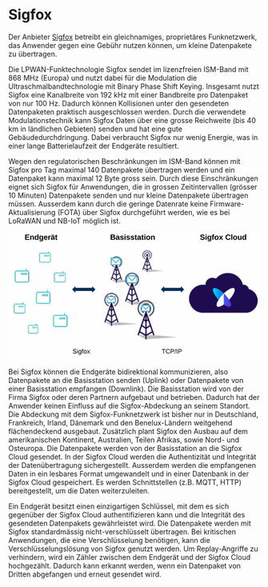 # Sigfox

Der Anbieter [Sigfox](https://www.sigfox.com/en) betreibt ein gleichnamiges, proprietäres Funknetzwerk, das Anwender gegen eine Gebühr nutzen können, um kleine Datenpakete zu übertragen.

Die LPWAN-Funktechnologie Sigfox sendet im lizenzfreien ISM-Band mit 868 MHz (Europa) und nutzt dabei für die Modulation die Ultraschmalbandtechnologie mit Binary Phase Shift Keying. Insgesamt nutzt Sigfox eine Kanalbreite von 192 kHz mit einer Bandbreite pro Datenpaket von nur 100 Hz. Dadurch können Kollisionen unter den gesendeten Datenpaketen praktisch ausgeschlossen werden. Durch die verwendete Modulationstechnik kann Sigfox Daten über eine grosse Reichweite (bis 40 km in ländlichen Gebieten) senden und hat eine gute Gebäudedurchdringung. Dabei verbraucht Sigfox nur wenig Energie, was in einer lange Batterielaufzeit der Endgeräte resultiert.

Wegen den regulatorischen Beschränkungen im ISM-Band können mit Sigfox pro Tag maximal 140 Datenpakete übertragen werden und ein Datenpaket kann maximal 12 Byte gross sein. Durch diese Einschränkungen eignet sich Sigfox für Anwendungen, die in grossen Zeitintervallen (grösser 10 Minuten) Datenpakete senden und nur kleine Datenpakete übertragen müssen. Ausserdem kann durch die geringe Datenrate keine Firmware-Aktualisierung (FOTA) über Sigfox durchgeführt werden, wie es bei LoRaWAN und NB-IoT möglich ist.

![Quelle - Sigfox](../../.gitbook/assets/Sigfox-Architektur.png)

Bei Sigfox können die Endgeräte bidirektional kommunizieren, also Datenpakete an die Basisstation senden (Uplink) oder Datenpakete von einer Basisstation empfangen (Downlink). Die Basisstation wird von der Firma Sigfox oder deren Partnern aufgebaut und betrieben. Dadurch hat der Anwender keinen Einfluss auf die Sigfox-Abdeckung an seinem Standort. Die Abdeckung mit dem Sigfox-Funknetzwerk ist bisher nur in Deutschland, Frankreich, Irland, Dänemark und den Benelux-Ländern weitgehend flächendeckend ausgebaut. Zusätzlich plant Sigfox den Ausbau auf dem amerikanischen Kontinent, Australien, Teilen Afrikas, sowie Nord- und Osteuropa. Die Datenpakete werden von der Basisstation an die Sigfox Cloud gesendet. In der Sigfox Cloud werden die Authentizität und Integrität der Datenübertragung sichergestellt. Ausserdem werden die empfangenen Daten in ein lesbares Format umgewandelt und in einer Datenbank in der Sigfox Cloud gespeichert. Es werden Schnittstellen (z.B. MQTT, HTTP) bereitgestellt, um die Daten weiterzuleiten.

Ein Endgerät besitzt einen einzigartigen Schlüssel, mit dem es sich gegenüber der Sigfox Cloud authentifizieren kann und die Integrität des gesendeten Datenpakets gewährleistet wird. Die Datenpakete werden mit Sigfox standardmässig nicht-verschlüsselt übertragen. Bei kritischen Anwendungen, die eine Verschlüsselung benötigen, kann die Verschlüsselungslösung von Sigfox genutzt werden. Um Replay-Angriffe zu verhindern, wird ein Zähler zwischen dem Endgerät und der Sigfox Cloud hochgezählt. Dadurch kann erkannt werden, wenn ein Datenpaket von Dritten abgefangen und erneut gesendet wird.
